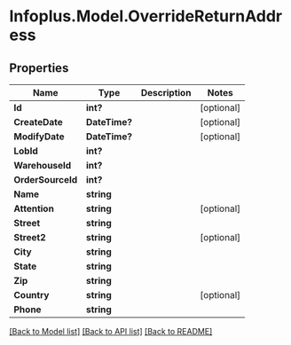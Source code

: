 # Infoplus.Model.OverrideReturnAddress
## Properties

Name | Type | Description | Notes
------------ | ------------- | ------------- | -------------
**Id** | **int?** |  | [optional] 
**CreateDate** | **DateTime?** |  | [optional] 
**ModifyDate** | **DateTime?** |  | [optional] 
**LobId** | **int?** |  | 
**WarehouseId** | **int?** |  | 
**OrderSourceId** | **int?** |  | 
**Name** | **string** |  | 
**Attention** | **string** |  | [optional] 
**Street** | **string** |  | 
**Street2** | **string** |  | [optional] 
**City** | **string** |  | 
**State** | **string** |  | 
**Zip** | **string** |  | 
**Country** | **string** |  | [optional] 
**Phone** | **string** |  | 

[[Back to Model list]](../README.md#documentation-for-models) [[Back to API list]](../README.md#documentation-for-api-endpoints) [[Back to README]](../README.md)


